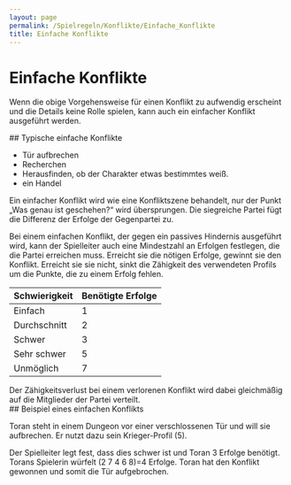 ```yaml
---
layout: page
permalink: /Spielregeln/Konflikte/Einfache_Konflikte
title: Einfache Konflikte
---
```


# Einfache Konflikte

Wenn die obige Vorgehensweise für einen Konflikt zu aufwendig erscheint und die Details keine Rolle spielen, kann auch ein einfacher Konflikt ausgeführt werden.

<div class="hinweis">
## Typische einfache Konflikte

- Tür aufbrechen
- Recherchen
- Herausfinden, ob der Charakter etwas bestimmtes weiß.
- ein Handel

</div>
Ein einfacher Konflikt wird wie eine Konfliktszene behandelt, nur der Punkt &bdquo;Was genau ist geschehen?&ldquo; wird übersprungen. Die siegreiche Partei fügt die Differenz der Erfolge der Gegenpartei zu.

Bei einem einfachen Konflikt, der gegen ein passives Hindernis ausgeführt wird, kann der Spielleiter auch eine Mindestzahl an Erfolgen festlegen, die die Partei erreichen muss. Erreicht sie die nötigen Erfolge, gewinnt sie den Konflikt. Erreicht sie sie nicht, sinkt die Zähigkeit des verwendeten Profils um die Punkte, die zu einem Erfolg fehlen.

<table>
<thead>
<tr><th>Schwierigkeit</th><th>Benötigte Erfolge</th></tr>
</thead>
<tbody>
<tr><td>Einfach</td><td>1</td></tr>
<tr><td>Durchschnitt</td><td>2</td></tr>
<tr><td>Schwer</td><td>3</td></tr>
<tr><td>Sehr schwer</td><td>5</td></tr>
<tr><td>Unmöglich</td><td>7</td></tr>
</tbody>
</table>
Der Zähigkeitsverlust bei einem verlorenen Konflikt wird dabei gleichmäßig auf die Mitglieder der Partei verteilt. 

<div class="beispiel">
## Beispiel eines einfachen Konflikts

Toran steht in einem Dungeon vor einer verschlossenen Tür und will sie aufbrechen. Er nutzt dazu sein Krieger-Profil (5).

Der Spielleiter legt fest, dass dies schwer ist und Toran 3 Erfolge benötigt. Torans Spielerin würfelt (2 7 4 6 8)=4 Erfolge. Toran hat den Konflikt gewonnen und somit die Tür aufgebrochen.

</div>
